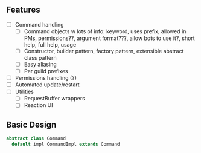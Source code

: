 Features
---
* [ ] Command handling
  * [ ] Command objects w lots of info: keyword, uses prefix, allowed in PMs, permissions??, argument format???, allow bots to use it?, short help, full help, usage
  * [ ] Constructor, builder pattern, factory pattern, extensible abstract class pattern
  * [ ] Easy aliasing
  * [ ] Per guild prefixes
* [ ] Permissions handling (?)
* [ ] Automated update/restart
* [ ] Utilities
  * [ ] RequestBuffer wrappers
  * [ ] Reaction UI

Basic Design
---
```java
abstract class Command
  default impl CommandImpl extends Command
```
